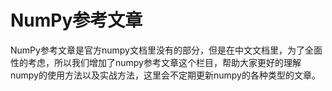 <title>NumPy参考文章 - <%-__DOC_NAME__ %></title>
<meta name="keywords" content="NumPy参考文章" />

# NumPy参考文章

NumPy参考文章是官方numpy文档里没有的部分，但是在中文文档里，为了全面性的考虑，所以我们增加了numpy参考文章这个栏目，帮助大家更好的理解numpy的使用方法以及实战方法，这里会不定期更新numpy的各种类型的文章。
